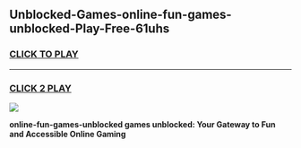 
## Unblocked-Games-online-fun-games-unblocked-Play-Free-61uhs
<h3>
<a href="https://premium76.site?title=online-fun-games-unblocked&ref=24M">CLICK TO PLAY</a></h3>
<hr>

<h3>
<a href="https://premium76.site?title=online-fun-games-unblocked&ref=24M">CLICK 2 PLAY</a>
  
</h3>

<a href="https://premium76.site?title=online-fun-games-unblocked&ref=24M"><img src="https://clearcache.store/games.png"></a>


**online-fun-games-unblocked games unblocked: Your Gateway to Fun and Accessible Online Gaming**
